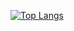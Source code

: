 [![Top Langs](https://github-readme-stats.vercel.app/api/top-langs/?username=daiki
)](https://github.com/anuraghazra/github-readme-stats)
